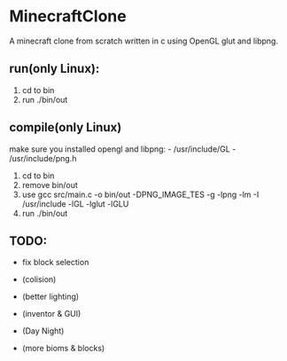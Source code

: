 # MinecraftClone

A minecraft clone from scratch written in c using OpenGL glut and libpng.

## run(only Linux):
1. cd to bin
2. run ./bin/out

## compile(only Linux)
make sure you installed opengl and libpng:
	- /usr/include/GL
	- /usr/include/png.h


1. cd to bin
2. remove bin/out
3. use gcc src/main.c -o bin/out -DPNG_IMAGE_TES -g -lpng -lm -I /usr/include -lGL -lglut -lGLU
4. run ./bin/out


## TODO:
- fix block selection

- (colision)

- (better lighting)

- (inventor & GUI)

- (Day Night)

- (more bioms & blocks)

